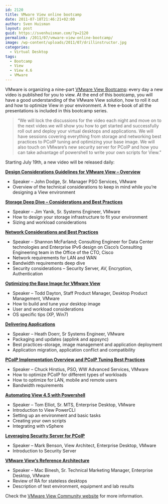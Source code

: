 ```yaml
---
id: 2120
title: VMware View online bootcamp
date: 2011-07-18T21:46:21+02:00
author: Sven Huisman
layout: post
guid: https://svenhuisman.com/?p=2120
permalink: /2011/07/vmware-view-online-bootcamp/
image: /wp-content/uploads/2011/07/drillinstructor.jpg
categories:
  - Virtual Desktop
tags:
  - Bootcamp
  - View
  - View 4.6
  - VMware
---
```

VMware is organizing a nine-part <a href="http://communities.vmware.com/community/vmtn/desktop/view/bootcamp" target="_blank">VMware View Bootcamp</a>: every day a new video is published for you to view. At the end of this bootcamp, you will have a good understanding of the VMware View solution, how to roll it out and how to optimize View in your environment. A free e-book of all the presentations is included in this bootcamp series.

> “We will lock the discussions for the video each night and move on to the next video.we will show you how to get started and successfully roll out and deploy your virtual desktops and applications. We will have sessions covering everything from storage and networking best practices to PCoIP tuning and optimizing your base image. We will also touch on VMware&#8217;s new security server for PCoIP and how you can take advantage of powershell to write your own scripts for View.”

Starting July 19th, a new video will be released daily:

**<a title="VMware View bootcamp video 1" href="http://communities.vmware.com/community/vmtn/desktop/view/bootcamp/video_1" target="_blank">Design Considerations Guidelines for VMware View &#8211; Overview</a>**

  * Speaker – John Dodge, Sr. Manager PSO Services, VMware
  * Overview of the technical considerations to keep in mind while you&#8217;re designing a View environment

<!--more-->

**<a title="VMware View bootcamp video 2" href="http://communities.vmware.com/community/vmtn/desktop/view/bootcamp/video_2" target="_blank">Storage Deep Dive &#8211; Considerations and Best Practices</a>**

  * Speaker &#8211; Jim Yanik, Sr. Systems Engineer, VMware
  * How to design your storage infrastructure to fit your environment
  * Sizing and workload considerations

**<a title="VMware View: Network Considerations and Best Practices" href="http://communities.vmware.com/community/vmtn/desktop/view/bootcamp/video_3" target="_blank">Network Considerations and Best Practices</a>**

  * Speaker – Shannon McFarland; Consulting Engineer for Data Center technologies and Enterprise IPv6 design on Cisco’s Consulting Engineering team in the Office of the CTO, Cisco
  * Network requirements for LAN and WAN
  * Bandwidth requirements deep dive
  * Security considerations – Security Server, AV, Encryption, Authentication

**<a title="Optimize the Base Image for VMware View" href="http://communities.vmware.com/community/vmtn/desktop/view/bootcamp/video_4" target="_blank">Optimizing the Base Image for VMware View</a>**

  * Speaker – Todd Dayton, Staff Product Manager, Desktop Product Management, VMware
  * How to build and tune your desktop image
  * User and workload considerations
  * OS specific tips (XP, Win7)

**<a title="Delivering Applications" href="http://communities.vmware.com/community/vmtn/desktop/view/bootcamp/video_5" target="_blank">Delivering Applications</a>**

  * Speaker – Heath Doerr, Sr Systems Engineer, VMware
  * Packaging and updates (applink and appsync)
  * Best practices-storage, image management and application deployment
  * Application migration, application conflict and compatibility

**<a title="PCoIP Implementation Overview and PCoIP Tuning Best Practices" href="http://communities.vmware.com/community/vmtn/desktop/view/bootcamp/video_6" target="_blank">PCoIP Implementation Overview and PCoIP Tuning Best Practices</a>**

  * Speaker – Chuck Hirstius, PSO, WW Advanced Services, VMware
  * How to optimize PCoIP for different types of workloads
  * How to optimize for LAN, mobile and remote users
  * Bandwidth requirements

**<a title="Automating View 4.5 with Powershell" href="http://communities.vmware.com/community/vmtn/desktop/view/bootcamp/video_7" target="_blank">Automating View 4.5 with Powershell</a>**

  * Speaker – Tom Elliot, Sr. MTS, Enterprise Desktop, VMware
  * Introduction to View PowerCLI
  * Setting up an environment and basic tasks
  * Creating your own scripts
  * Integrating with vSphere

**<a title="Leveraging Security Server for PCoIP" href="http://communities.vmware.com/community/vmtn/desktop/view/bootcamp/video_8" target="_blank">Leveraging Security Server for PCoIP</a>**

  * Speaker – Mark Benson, View Architect, Enterprise Desktop, VMware
  * Introduction to Security Server

**<a title="VMware View's Reference Architecture" href="http://communities.vmware.com/community/vmtn/desktop/view/bootcamp/video_9" target="_blank">VMware View’s Reference Architecture</a>**

  * Speaker – Mac Binesh, Sr. Technical Marketing Manager, Enterprise Desktop, VMware
  * Review of RA for stateless desktops
  * Description of test environment, equipment and lab results

Check the <a href="http://communities.vmware.com/community/vmtn/desktop/view/bootcamp" target="_blank">VMware View Community website</a> for more information.